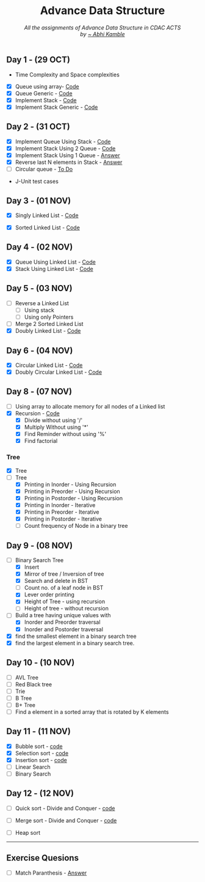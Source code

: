 <div align="center">
    <h1> Advance Data Structure</h1>
    <i>All the assignments of Advance Data Structure in CDAC ACTS</i>
    <br/>
    <i>by <a href="https://github.com/coder-abhi">~ Abhi Kamble </a></i>
</div>
<br />

## Day 1 - (29 OCT)
- Time Complexity and Space complexities
- [x] Queue using array- [Code](./Day_1_OCT_29/src/queue/Queue.java)
- [x] Queue Generic - [Code](./Day_1_OCT_29/src/queueGeneric/Queue.java)
- [x] Implement Stack - [Code](./Day_1_OCT_29/src/stack/Stack.java)
- [x] Implement Stack Generic - [Code](./Day_1_OCT_29/src/stackGeneric/Stack.java)

## Day 2  - (31 OCT)
- [x] Implement Queue Using Stack - [Code](./Day_2_OCT_31/src/queueUsingStack/QueueUsingStack.java)
- [x] Implement Stack Using 2 Queue - [Code](./Day_2_OCT_31/src/stackUsingQueue/StackUsingQueue.java)
- [x] Implement Stack Using 1 Queue - [Answer](./Day_2_OCT_31/src/stackUsing1Queue/StackUsing1Queue.java) 
- [x] Reverse last N elements in Stack - [Answer](./Day_2_OCT_31/src/reverseInStack/Stack.java)
- [ ] Circular queue - [To Do]()
-  J-Unit test cases

## Day 3  - (01 NOV)
- [x] Singly Linked List - [Code](./Day_3_NOV_01/src/linkedList/LinkedList.java)
- [x] Sorted Linked List - [Code](./Day_3_NOV_01/src/linkedListSorted/LinkedListSorted.java)


## Day 4  - (02 NOV)
- [x] Queue Using Linked List - [Code](./Day_4_NOV_02/src/queueUsingLinkedList/Queue.java)
- [x] Stack Using Linked List - [Code](./Day_4_NOV_02/src/stackUsingLinkedList/Stack.java)

## Day 5  - (03 NOV)
- [ ] Reverse a Linked List
    - [ ] Using stack
    - [ ] Using only Pointers
- [ ] Merge 2 Sorted Linked List
- [x] Doubly Linked List - [Code](./Day_5_NOV_03/src/doublyLinkedList/DoublyLinkedList.java)

## Day 6  - (04 NOV)
- [x] Circular Linked List - [Code](./Day_6_NOV_4/src/circularLinkedList/CircularLinkedList.java)
- [x] Doubly Circular Linked List - [Code](./Day_6_NOV_4/src/doublyLinkedList/DoublyCircularDummy.java)

## Day 8  - (07 NOV)
- [ ] Using array to allocate memory for all nodes of a Linked list
- [X] Recursion - [Code](./Day_8_NOV_7/src/recursion/)
    - [x] Divide without using '/' 
    - [x] Multiply Without using '*'
    - [x] Find Reminder without using '%'
    - [x] Find factorial

### Tree
- [x] Tree
- [ ] Tree
    - [x] Printing in Inorder - Using Recursion
    - [x] Printing in Preorder - Using Recursion
    - [x] Printing in Postorder - Using Recursion
    - [x] Printing in Inorder - Iterative
    - [x] Printing in Preorder - Iterative
    - [x] Printing in Postorder - Iterative
    - [ ] Count frequency of Node in a binary tree

## Day 9  - (08 NOV)
- [ ] Binary Search Tree
    - [x] Insert
    - [x] Mirror of tree / Inversion of tree
    - [x] Search and delete in BST
    - [ ] Count no. of a leaf node in BST
    - [x] Lever order printing
    - [x] Height of Tree - using recursion
    - [ ] Height of tree - without recursion
- [ ] Build a tree having unique values with
    - [x] Inorder and Preorder traversal 
    - [x] Inorder and Postorder traversal
- [x] find the smallest element in a binary search tree
- [x] find the largest element in a binary search tree.
    
## Day 10  - (10 NOV)
- [ ] AVL Tree
- [ ] Red Black tree
- [ ] Trie
- [ ] B Tree
- [ ] B+ Tree
- [ ] Find a element in a sorted array that is rotated by K elements

## Day 11 - (11 NOV)
- [x] Bubble sort - [code](./Day_11_NOV_11/src/sorting/BubbleSort.java)
- [x] Selection sort - [code](./Day_11_NOV_11/src/sorting/SelectionSort.java)
- [x] Insertion sort - [code](./Day_11_NOV_11/src/sorting/InsertionSort.java)
- [ ] Linear Search
- [ ] Binary Search

## Day 12 - (12 NOV)
- [ ] Quick sort - Divide and Conquer - [code](./Day12_NOV_12/src/sorting/QuickSort.java)
- [ ] Merge sort - Divide and Conquer - [code](./Day12_NOV_12/src/sorting/MergeSort.java)
- [ ] Heap sort


---

## Exercise Quesions
- [ ] Match Paranthesis - [Answer](./ExtraQuestionsADS/src/queueQuestions/ParenthesisMatch.java)


